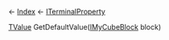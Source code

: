 ← [Index](Api-Index) ← [ITerminalProperty<TValue>](Sandbox.ModAPI.Interfaces.ITerminalProperty`1)

[TValue]() GetDefaultValue([IMyCubeBlock](VRage.Game.ModAPI.Ingame.IMyCubeBlock) block)

